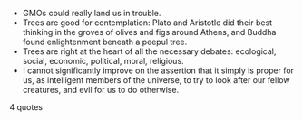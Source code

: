  - GMOs could really land us in trouble.
 - Trees are good for contemplation: Plato and Aristotle did their best thinking in the groves of olives and figs around Athens, and Buddha found enlightenment beneath a peepul tree.
 - Trees are right at the heart of all the necessary debates: ecological, social, economic, political, moral, religious.
 - I cannot significantly improve on the assertion that it simply is proper for us, as intelligent members of the universe, to try to look after our fellow creatures, and evil for us to do otherwise.

4 quotes